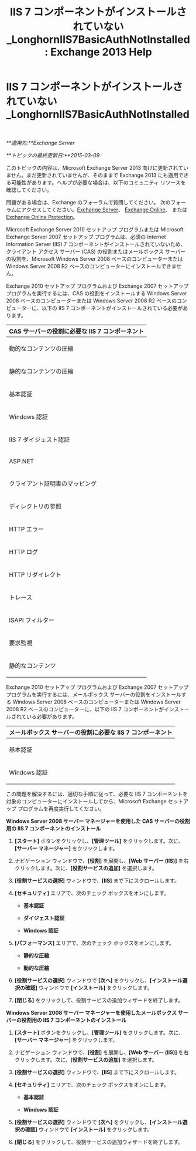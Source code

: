 ﻿---
title: 'IIS 7 コンポーネントがインストールされていない_LonghornIIS7BasicAuthNotInstalled: Exchange 2013 Help'
TOCTitle: IIS 7 コンポーネントがインストールされていない_LonghornIIS7BasicAuthNotInstalled
ms:assetid: 2eb3290c-9ce2-4c01-ad47-a26ef60bddb5
ms:mtpsurl: https://technet.microsoft.com/ja-jp/library/ms.exch.setupreadiness.longhorniis7basicauthnotinstalled(v=EXCHG.150)
ms:contentKeyID: 48269321
ms.date: 04/24/2018
mtps_version: v=EXCHG.150
ms.translationtype: HT
---

# IIS 7 コンポーネントがインストールされていない\_LonghornIIS7BasicAuthNotInstalled

 

_**適用先:**Exchange Server_

_**トピックの最終更新日:**2015-03-09_

このトピックの内容は、Microsoft Exchange Server 2013 向けに更新されていません。まだ更新されていませんが、そのままで Exchange 2013 にも適用できる可能性があります。ヘルプが必要な場合は、以下のコミュニティ リソースを確認してください。

問題がある場合は、Exchange のフォーラムで質問してください。 次のフォーラムにアクセスしてください。[Exchange Server](https://go.microsoft.com/fwlink/p/?linkid=60612)、 [Exchange Online](https://go.microsoft.com/fwlink/p/?linkid=267542)、 または [Exchange Online Protection](https://go.microsoft.com/fwlink/p/?linkid=285351)。

Microsoft Exchange Server 2010 セットアップ プログラムまたは Microsoft Exchange Server 2007 セットアップ プログラムは、必須の Internet Information Server (IIS) 7 コンポーネントがインストールされていないため、クライアント アクセス サーバー (CAS) の役割またはメールボックス サーバーの役割を、Microsoft Windows Server 2008 ベースのコンピューターまたは Windows Server 2008 R2 ベースのコンピューターにインストールできません。

Exchange 2010 セットアップ プログラムおよび Exchange 2007 セットアップ プログラムを実行するには、CAS の役割をインストールする Windows Server 2008 ベースのコンピューターまたは Windows Server 2008 R2 ベースのコンピューターに、以下の IIS 7 コンポーネントがインストールされている必要があります。


<table>
<colgroup>
<col style="width: 100%" />
</colgroup>
<thead>
<tr class="header">
<th><strong>CAS サーバーの役割に必要な IIS 7 コンポーネント</strong></th>
</tr>
</thead>
<tbody>
<tr class="odd">
<td><p>動的なコンテンツの圧縮</p></td>
</tr>
<tr class="even">
<td><p>静的なコンテンツの圧縮</p></td>
</tr>
<tr class="odd">
<td><p>基本認証</p></td>
</tr>
<tr class="even">
<td><p>Windows 認証</p></td>
</tr>
<tr class="odd">
<td><p>IIS 7 ダイジェスト認証</p></td>
</tr>
<tr class="even">
<td><p>ASP.NET</p></td>
</tr>
<tr class="odd">
<td><p>クライアント証明書のマッピング</p></td>
</tr>
<tr class="even">
<td><p>ディレクトリの参照</p></td>
</tr>
<tr class="odd">
<td><p>HTTP エラー</p></td>
</tr>
<tr class="even">
<td><p>HTTP ログ</p></td>
</tr>
<tr class="odd">
<td><p>HTTP リダイレクト</p></td>
</tr>
<tr class="even">
<td><p>トレース</p></td>
</tr>
<tr class="odd">
<td><p>ISAPI フィルター</p></td>
</tr>
<tr class="even">
<td><p>要求監視</p></td>
</tr>
<tr class="odd">
<td><p>静的なコンテンツ</p></td>
</tr>
</tbody>
</table>


Exchange 2010 セットアップ プログラムおよび Exchange 2007 セットアップ プログラムを実行するには、メールボックス サーバーの役割をインストールする Windows Server 2008 ベースのコンピューターまたは Windows Server 2008 R2 ベースのコンピューターに、以下の IIS 7 コンポーネントがインストールされている必要があります。


<table>
<colgroup>
<col style="width: 100%" />
</colgroup>
<thead>
<tr class="header">
<th><strong>メールボックス サーバーの役割に必要な IIS 7 コンポーネント</strong></th>
</tr>
</thead>
<tbody>
<tr class="odd">
<td><p>基本認証</p></td>
</tr>
<tr class="even">
<td><p>Windows 認証</p></td>
</tr>
</tbody>
</table>


この問題を解決するには、適切な手順に従って、必要な IIS 7 コンポーネントを対象のコンピューターにインストールしてから、Microsoft Exchange セットアップ プログラムを再度実行してください。

**Windows Server 2008 サーバー マネージャーを使用した CAS サーバーの役割用の IIS 7 コンポーネントのインストール**

1.  **\[スタート\]** ボタンをクリックし、**\[管理ツール\]** をクリックします。次に、**\[サーバー マネージャー\]** をクリックします。

2.  ナビゲーション ウィンドウで、**\[役割\]** を展開し、**\[Web サーバー (IIS)\]** を右クリックします。次に、**\[役割サービスの追加\]** を選択します。

3.  **\[役割サービスの選択\]** ウィンドウで、**\[IIS\]** まで下にスクロールします。

4.  **\[セキュリティ\]** エリアで、次のチェック ボックスをオンにします。
    
      - **基本認証**
    
      - **ダイジェスト認証**
    
      - **Windows 認証**

5.  **\[パフォーマンス\]** エリアで、次のチェック ボックスをオンにします。
    
      - **静的な圧縮**
    
      - **動的な圧縮**

6.  **\[役割サービスの選択\]** ウィンドウで **\[次へ\]** をクリックし、**\[インストール選択の確認\]** ウィンドウで **\[インストール\]** をクリックします。

7.  **\[閉じる\]** をクリックして、役割サービスの追加ウィザードを終了します。

**Windows Server 2008 サーバー マネージャーを使用したメールボックス サーバーの役割用の IIS 7 コンポーネントのインストール**

1.  **\[スタート\]** ボタンをクリックし、**\[管理ツール\]** をクリックします。次に、**\[サーバー マネージャー\]** をクリックします。

2.  ナビゲーション ウィンドウで、**\[役割\]** を展開し、**\[Web サーバー (IIS)\]** を右クリックします。次に、**\[役割サービスの追加\]** を選択します。

3.  **\[役割サービスの選択\]** ウィンドウで、**\[IIS\]** まで下にスクロールします。

4.  **\[セキュリティ\]** エリアで、次のチェック ボックスをオンにします。
    
      - **基本認証**
    
      - **Windows 認証**

5.  **\[役割サービスの選択\]** ウィンドウで **\[次へ\]** をクリックし、**\[インストール選択の確認\]** ウィンドウで **\[インストール\]** をクリックします。

6.  **\[閉じる\]** をクリックして、役割サービスの追加ウィザードを終了します。

